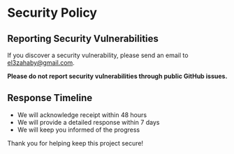 # Security Policy

## Reporting Security Vulnerabilities

If you discover a security vulnerability, please send an email to [el3zahaby@gmail.com](mailto:el3zahaby@gmail.com).

**Please do not report security vulnerabilities through public GitHub issues.**

## Response Timeline

- We will acknowledge receipt within 48 hours
- We will provide a detailed response within 7 days
- We will keep you informed of the progress

Thank you for helping keep this project secure!
